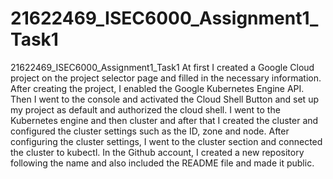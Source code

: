 # 21622469_ISEC6000_Assignment1_Task1
21622469_ISEC6000_Assignment1_Task1
At first I created a Google Cloud project on the project selector page and filled in the necessary information. 
After creating the project, I enabled the Google Kubernetes Engine API. 
Then I went to the console and activated the Cloud Shell Button and set up my project as default and authorized the cloud shell. 
I went to the Kubernetes engine and then cluster and after that I created the cluster and configured the cluster settings such as the ID, zone and node.
After configuring the cluster settings, I went to the cluster section and connected the cluster to kubectl. 
In the Github account, I created a new repository following the name and also included the README file and made it public. 
